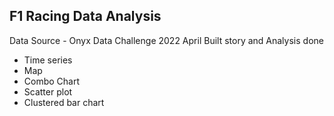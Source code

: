 F1 Racing Data Analysis
----------------------------
Data Source - Onyx Data Challenge 2022 April
Built story and Analysis done
- Time series
- Map
- Combo Chart
- Scatter plot
- Clustered bar chart
